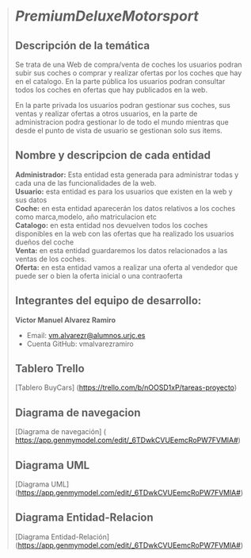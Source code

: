 > # ***PremiumDeluxeMotorsport***
>
> ## Descripción de la temática
> Se trata de una Web de compra/venta de coches los usuarios podran subir sus coches o comprar y realizar ofertas por los coches que hay en el catalogo. En la parte pública los usuarios podran consultar todos los coches en ofertas que hay publicados en la web.
>
> En la parte privada los usuarios podran gestionar sus coches, sus ventas y realizar ofertas a otros usuarios, en la parte de administracion podra gestionar lo de todo el mundo mientras que desde el punto de vista de usuario se gestionan solo sus items.
>
> ## Nombre y descripcion de cada entidad
> **Administrador:** Esta entidad esta generada para administrar todas y cada una de las funcionalidades de la web.<br/>
> **Usuario:** esta entidad es para los usuarios que existen en la web y sus datos<br/>
> **Coche:** en esta entidad aparecerán los datos relativos a los coches como marca,modelo, año matriculacion etc<br/>
> **Catalogo:** en esta entidad nos devuelven todos los coches disponibles en la web con las ofertas que ha realizado los usuarios dueños del coche<br/>
> **Venta:** en esta entidad guardaremos los datos relacionados a las ventas de los coches.<br/>
> **Oferta:** en esta entidad vamos a realizar una oferta al vendedor que puede ser o bien la oferta inicial o una contraoferta<br/>
> 
> ## Integrantes del equipo de desarrollo:
> **Victor Manuel Alvarez Ramiro**<br/>
>   * Email: vm.alvarezr@alumnos.urjc.es<br/>
>   * Cuenta GitHub: vmalvarezramiro <br/>
>
> ## Tablero Trello
>  [Tablero BuyCars] (https://trello.com/b/nOOSD1xP/tareas-proyecto)
>
> ## Diagrama de navegacion
>  [Diagrama de navegación] ( https://app.genmymodel.com/edit/_6TDwkCVUEemcRoPW7FVMlA#)  
>
>
> ## Diagrama UML
> [Diagrama UML] (https://app.genmymodel.com/edit/_6TDwkCVUEemcRoPW7FVMlA#)
>
>## Diagrama Entidad-Relacion
> [Diagrama Entidad-Relación] (https://app.genmymodel.com/edit/_6TDwkCVUEemcRoPW7FVMlA#)
